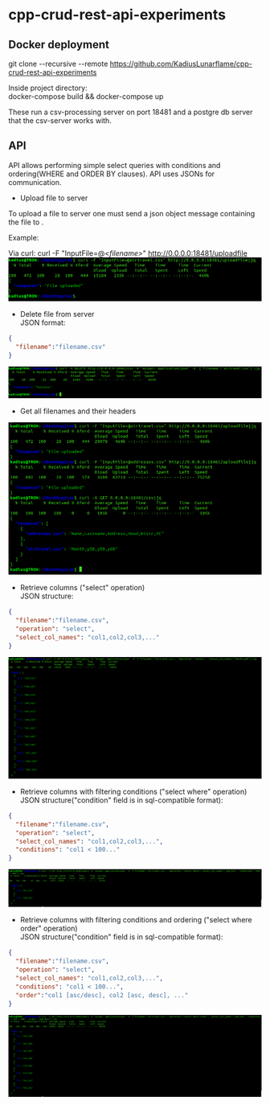 # cpp-crud-rest-api-experiments

## Docker deployment
git clone --recursive --remote  https://github.com/KadiusLunarflame/cpp-crud-rest-api-experiments 

Inside project directory:<br>
docker-compose build && docker-compose up<br>

These run a csv-processing server on port 18481 and a postgre db server that the csv-server works with.

## API
API allows performing simple select queries with conditions and ordering(WHERE and ORDER BY clauses).
API uses JSONs for communication.


* Upload file to server

To upload a file to server one must send a json object message containing the file to .<br>

Example: <br>

Via curl: curl -F "InputFile=@<<i>filename></i>" http://0.0.0.0:18481/uploadfile <br>
![img.png](img.png)

* Delete file from server<br>
JSON format:
```json
{
  "filename":"filename.csv"
}
```
![img_1.png](img_1.png)

* Get all filenames and their headers

![img_2.png](img_2.png)

* Retrieve columns ("select" operation)<br>
JSON structure:
```json
{
  "filename":"filename.csv",
  "operation": "select",
  "select_col_names": "col1,col2,col3,..."
}
```

![img_3.png](img_3.png)

* Retrieve columns with filtering conditions ("select where" operation)<br>
JSON structure("condition" field is in sql-compatible format):
```json
{
  "filename":"filename.csv",
  "operation": "select",
  "select_col_names": "col1,col2,col3,...",
  "conditions": "col1 < 100..."
}
```
![img_4.png](img_4.png)

* Retrieve columns with filtering conditions and ordering ("select where order" operation)<br>
  JSON structure("condition" field is in sql-compatible format):
```json
{
  "filename":"filename.csv",
  "operation": "select",
  "select_col_names": "col1,col2,col3,...",
  "conditions": "col1 < 100...",
  "order":"col1 [asc/desc], col2 [asc, desc], ..."
}
```
![img_5.png](img_5.png)






